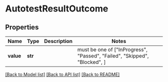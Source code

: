 # AutotestResultOutcome


## Properties
Name | Type | Description | Notes
------------ | ------------- | ------------- | -------------
**value** | **str** |  |  must be one of ["InProgress", "Passed", "Failed", "Skipped", "Blocked", ]

[[Back to Model list]](../README.md#documentation-for-models) [[Back to API list]](../README.md#documentation-for-api-endpoints) [[Back to README]](../README.md)


